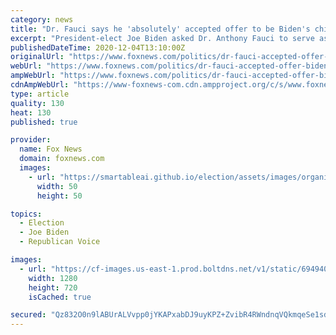 ```yaml
---
category: news
title: "Dr. Fauci says he 'absolutely' accepted offer to be Biden's chief medical adviser"
excerpt: "President-elect Joe Biden asked Dr. Anthony Fauci to serve as his chief medical adviser -- a role the director of the National Institute of Allergy and Infectious Diseases said he “absolutely” accepted."
publishedDateTime: 2020-12-04T13:10:00Z
originalUrl: "https://www.foxnews.com/politics/dr-fauci-accepted-offer-biden-chief-medical-adviser"
webUrl: "https://www.foxnews.com/politics/dr-fauci-accepted-offer-biden-chief-medical-adviser"
ampWebUrl: "https://www.foxnews.com/politics/dr-fauci-accepted-offer-biden-chief-medical-adviser.amp"
cdnAmpWebUrl: "https://www-foxnews-com.cdn.ampproject.org/c/s/www.foxnews.com/politics/dr-fauci-accepted-offer-biden-chief-medical-adviser.amp"
type: article
quality: 130
heat: 130
published: true

provider:
  name: Fox News
  domain: foxnews.com
  images:
    - url: "https://smartableai.github.io/election/assets/images/organizations/foxnews.com-50x50.jpg"
      width: 50
      height: 50

topics:
  - Election
  - Joe Biden
  - Republican Voice

images:
  - url: "https://cf-images.us-east-1.prod.boltdns.net/v1/static/694940094001/d0ab6f3f-5d36-48ad-95c5-97cbe20da08f/0461ed04-7def-45d4-b59c-69a11b80fae2/1280x720/match/image.jpg"
    width: 1280
    height: 720
    isCached: true

secured: "Qz832O0n9lABUrALVvpp0jYKAPxabDJ9uyKPZ+ZvibR4RWndnqVQkmqeSe1sd/z7j8Q0YQkD9mr7yJy8+/jgdzd6s6nzGTXlb4SXp/Uw/Lxwy2TDnaKbLYqULzSwedTwna74w75cApY+6TbnVukOk5ESgcFhhPUDG+1PPvy5KrG0Qm662DvqyHfyYJc91TWs+ATEh1pfAf/4FIV0zczVLcG6I9sAZnBuTjcfjjLyKgvqC6nZS04c0XxRSLdr2YYoMU2xFGYvcfKXjihYzJKWKAUAgfr+QRuiY6IV87Pj4iR2nP7JcRGevzilV5a19dE9aPrLQtVH3FCXHz9hSbQBs/D0ppKFFLmdaA/NyRuDBIE=;OyE6eIV63LBVGOtNGb7dUg=="
---
```


